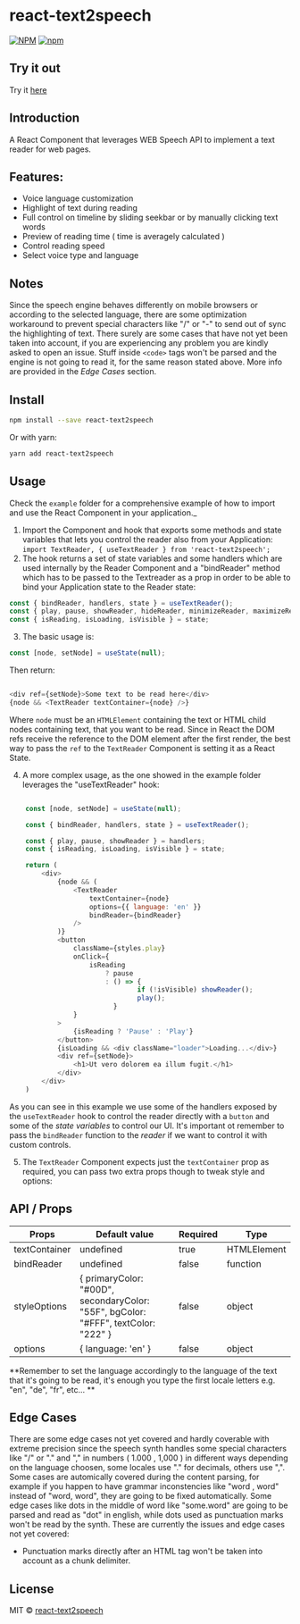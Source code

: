 # react-text2speech

[![NPM](https://img.shields.io/npm/v/react-text2speech.svg)](https://www.npmjs.com/package/react-text2speech)
[![npm](https://img.shields.io/npm/dm/react-text2speech.svg)](https://www.npmjs.com/package/react-text2speech)

## Try it out

Try it [here](https://kais3rp.github.io/react-text2speech/)

## Introduction

A React Component that leverages WEB Speech API to implement a text reader for web pages.

## Features:

-   Voice language customization
-   Highlight of text during reading
-   Full control on timeline by sliding seekbar or by manually clicking text words
-   Preview of reading time ( time is averagely calculated )
-   Control reading speed
-   Select voice type and language

## Notes

Since the speech engine behaves differently on mobile browsers or according to the selected language, there are some optimization workaround to prevent special characters like "/" or "-" to send out of sync the highlighting of text. There surely are some cases that have not yet been taken into account, if you are experiencing any problem you are kindly asked to open an issue.
Stuff inside `<code>` tags won't be parsed and the engine is not going to read it, for the same reason stated above.
More info are provided in the _Edge Cases_ section.

## Install

```bash
npm install --save react-text2speech
```

Or with yarn:

```bash
yarn add react-text2speech
```

## Usage

Check the `example` folder for a comprehensive example of how to import and use the React Component in your application._

1. Import the Component and hook that exports some methods and state variables that lets you control the reader also from your Application:
   `import TextReader, { useTextReader } from 'react-text2speech';`
2. The hook returns a set of state variables and some handlers which are used internally by the Reader Component and a "bindReader" method which has to be passed to the Textreader as a prop in order to be able to bind your Application state to the Reader state:

```javascript
const { bindReader, handlers, state } = useTextReader();
const { play, pause, showReader, hideReader, minimizeReader, maximizeReader } = handlers;
const { isReading, isLoading, isVisible } = state;
```

3. The basic usage is:

```javascript
const [node, setNode] = useState(null);

```
Then return:

```javascript

<div ref={setNode}>Some text to be read here</div>
{node && <TextReader textContainer={node} />}

```

Where `node` must be an `HTMLElement` containing the text or HTML child nodes containing text, that you want to be read.
Since in React the DOM refs receive the reference to the DOM element after the first render, the best way to pass the `ref` to the `TextReader` Component is setting it as a React State.

4. A more complex usage, as the one showed in the example folder leverages the "useTextReader" hook:

```javascript

	const [node, setNode] = useState(null);

	const { bindReader, handlers, state } = useTextReader();

	const { play, pause, showReader } = handlers;
	const { isReading, isLoading, isVisible } = state;

	return (
		<div>		
			{node && (
				<TextReader
					textContainer={node}
					options={{ language: 'en' }}
					bindReader={bindReader}
				/>
			)}
			<button
				className={styles.play}
				onClick={
					isReading
						? pause
						: () => {
								if (!isVisible) showReader();
								play();
						  }
				}
			>
				{isReading ? 'Pause' : 'Play'}
			</button>
			{isLoading && <div className="loader">Loading...</div>}
			<div ref={setNode}>
				<h1>Ut vero dolorem ea illum fugit.</h1>
			</div>
		</div>
	)
```

As you can see in this example we use some of the handlers exposed by the `useTextReader` hook to control the reader directly with a `button` and some of the *state variables* to control our UI.
It's important ot remember to pass the `bindReader` function to the *reader* if we want to control it with custom controls.


5. The `TextReader` Component expects just the `textContainer` prop as required, you can pass two extra props though to tweak style and options:

## API / Props

| Props         | Default value                                                                      | Required | Type |
| ------------- | ---------------------------------------------------------------------------------- | -------- | ---- |
| textContainer | undefined                                                                          | true     | HTMLElement |
| bindReader    | undefined                                                                          | false    | function |
| styleOptions  | { primaryColor: "#00D", secondaryColor: "55F", bgColor: "#FFF", textColor: "222" } | false    | object |
| options       | { language: 'en' }                                                                 | false    | object |

**Remember to set the language accordingly to the language of the text that it's going to be read, it's enough you type the first locale letters e.g. "en", "de", "fr", etc... **

## Edge Cases

There are some edge cases not yet covered and hardly coverable with extreme precision since the speech synth handles some special characters like "/" or "." and "," in numbers ( 1.000 , 1,000 ) in different ways depending on the language choosen, some locales use "." for decimals, others use ",".
Some cases are automically covered during the content parsing, for example if you happen to have grammar inconstencies like "word , word" instead of "word, word", they are going to be fixed automatically.
Some edge cases like dots in the middle of word like "some.word" are going to be parsed and read as "dot" in english, while dots used as punctuation marks won't be read by the synth.
These are currently the issues and edge cases not yet covered:

-   Punctuation marks directly after an HTML tag won't be taken into account as a chunk delimiter.

## License

MIT © [react-text2speech](https://github.com/Kais3rP/react-text2speech)
